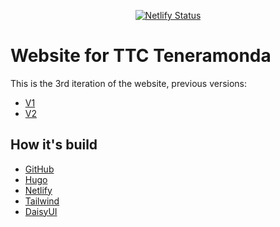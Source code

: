<div align="center">

[![Netlify Status](https://api.netlify.com/api/v1/badges/22b0c825-5c46-4f39-82f7-9e65e5cc0875/deploy-status)](https://app.netlify.com/sites/ttcteneramonda-v2/deploys)

</div>

# Website for TTC Teneramonda

This is the 3rd iteration of the website, previous versions:

- [V1](https://github.com/sevaho/ttcteneramonda.be-old-v1)
- [V2](https://github.com/sevaho/ttcteneramonda.be-old-v2)

## How it's build

- [GitHub](https://github.com/ttc-teneramonda/ttc-teneramonda)
- [Hugo](https://gohugo.io/)
- [Netlify](https://netlify.com/)
- [Tailwind](https://tailwindcss.com)
- [DaisyUI](https://daisyui.com)
